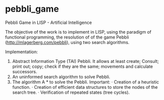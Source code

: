 # pebbli_game
Pebbli Game in LISP - Artificial Intelligence

The objective of the work is to implement in LISP, using the
paradigm of functional programming, the resolution of
of the game Pebbli (http://mlagerberg.com/pebbli), using two
search algorithms.

Implementation:
1. Abstract Information Type (TAI) Pebbli. It allows at least create;
Consult; print out; copy; check if they are the same; movements and calculate
successors.
2. An uninformed search algorithm to solve Pebbli.
3. The algorithm A * to solve the Pebbli. Important:
· Creation of a heuristic function.
· Creation of efficient data structures to store the nodes of the search tree.
· Verification of repeated states (tree cycles).
